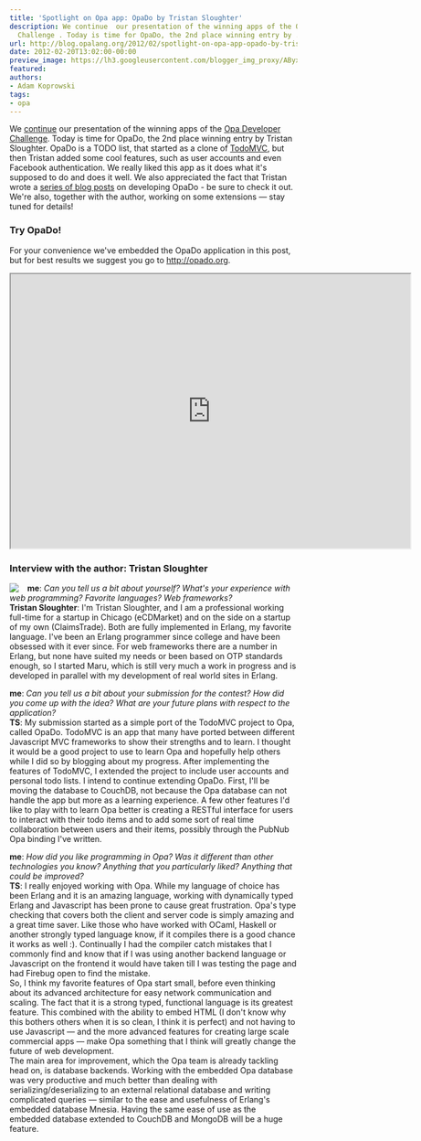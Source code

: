 ```yaml
---
title: 'Spotlight on Opa app: OpaDo by Tristan Sloughter'
description: We continue  our presentation of the winning apps of the Opa Developer
  Challenge . Today is time for OpaDo, the 2nd place winning entry by ...
url: http://blog.opalang.org/2012/02/spotlight-on-opa-app-opado-by-tristan.html
date: 2012-02-20T13:02:00-00:00
preview_image: https://lh3.googleusercontent.com/blogger_img_proxy/AByxGDQFidvLIdSrg0RLFvPm61h3pKaj11mF9zvsANJql2MmDll0DHwGoN1tQuiUDgouEfo_nJwbHzKb78ZlKqqzn38f-EoXc5BJjFED-XhQimcuXXVHPEP7dh0=w1200-h630-p-k-no-nu
featured:
authors:
- Adam Koprowski
tags:
- opa
---
```


<div class="sectionbody">
<div class="paragraph"><p>We <a href="http://blog.opalang.org/2012/02/spotlight-on-opa-app-opachess-by-mads.html">continue</a> our presentation of the winning apps of the <a href="http://blog.opalang.org/2011/11/opa-developer-challenge-results.html">Opa Developer Challenge</a>. Today is time for OpaDo, the 2nd place winning entry by Tristan Sloughter. OpaDo is a TODO list, that started as a clone of <a href="http://addyosmani.github.com/todomvc">TodoMVC</a>, but then Tristan added some cool features, such as user accounts and even Facebook authentication. We really liked this app as it does what it's supposed to do and does it well. We also appreciated the fact that Tristan wrote a <a href="http://blog.erlware.org/author/kungfooguru/">series of blog posts</a> on developing OpaDo - be sure to check it out. We're also, together with the author, working on some extensions&nbsp;&mdash;&nbsp;stay tuned for details!</p></div>
<div class="sect2">
<h3>Try OpaDo!</h3>
<div class="paragraph"><p>For your convenience we've embedded the OpaDo application in this post, but for best results we suggest you go to <a href="http://opado.org">http://opado.org</a>.</p></div>
<iframe height="480" width="700" src="http://opado.org"></iframe>
</div>
<div class="sect2">
<h3>Interview with the author: Tristan Sloughter</h3>
<a href="http://blog.erlware.org/author/kungfooguru"><img src="http://opalang.org/blog/author_tristan_sloughter.jpg" style="float:left; margin-right: 15px"/></a>
<div class="paragraph"><p><strong>me</strong>: <em>Can you tell us a bit about yourself? What's your experience with web programming? Favorite languages? Web frameworks?</em><br/>
<strong>Tristan Sloughter</strong>: I'm Tristan Sloughter, and I am a professional working full-time for a startup in Chicago (eCDMarket) and on the side on a startup of my own (ClaimsTrade). Both are fully implemented in Erlang, my favorite language. I've been an Erlang programmer since college and have been obsessed with it ever since. For web frameworks there are a number in Erlang, but none have suited my needs or been based on OTP standards enough, so I started Maru, which is still very much a work in progress and is developed in parallel with my development of real world sites in Erlang.</p></div>
<div class="paragraph"><p><strong>me</strong>: <em>Can you tell us a bit about your submission for the contest? How did you come up with the idea? What are your future plans with respect to the application?</em><br/>
<strong>TS</strong>: My submission started as a simple port of the TodoMVC project to Opa, called OpaDo. TodoMVC is an app that many have ported between different Javascript MVC frameworks to show their strengths and to learn. I thought it would be a good project to use to learn Opa and hopefully help others while I did so by blogging about my progress. After implementing the features of TodoMVC, I extended the project to include user accounts and personal todo lists. I intend to continue extending OpaDo. First, I'll be moving the database to CouchDB, not because the Opa database can not handle the app but more as a learning experience. A few other features I'd like to play with to learn Opa better is creating a RESTful interface for users to interact with their todo items and to add some sort of real time collaboration between users and their items, possibly through the PubNub Opa binding I've written.</p></div>
<div class="paragraph"><p><strong>me</strong>: <em>How did you like programming in Opa? Was it different than other technologies you know? Anything that you particularly liked? Anything that could be improved?</em><br/>
<strong>TS</strong>: I really enjoyed working with Opa. While my language of choice has been Erlang and it is an amazing language, working with dynamically typed Erlang and Javascript has been prone to cause great frustration. Opa's type checking that covers both the client and server code is simply amazing and a great time saver. Like those who have worked with OCaml, Haskell or another strongly typed language know, if it compiles there is a good chance it works as well :). Continually I had the compiler catch mistakes that I commonly find and know that if I was using another backend language or Javascript on the frontend it would have taken till I was testing the page and had Firebug open to find the mistake.<br/>
So, I think my favorite features of Opa start small, before even thinking about its advanced architecture for easy network communication and scaling. The fact that it is a strong typed, functional language is its greatest feature. This combined with the ability to embed HTML (I don't know why this bothers others when it is so clean, I think it is perfect) and not having to use Javascript&nbsp;&mdash;&nbsp;and the more advanced features for creating large scale commercial apps&nbsp;&mdash;&nbsp;make Opa something that I think will greatly change the future of web development.<br/>
The main area for improvement, which the Opa team is already tackling head on, is database backends. Working with the embedded Opa database was very productive and much better than dealing with serializing/deserializing to an external relational database and writing complicated queries&nbsp;&mdash;&nbsp;similar to the ease and usefulness of Erlang's embedded database Mnesia. Having the same ease of use as the embedded database extended to CouchDB and MongoDB will be a huge feature.</p></div>
</div>
</div>
